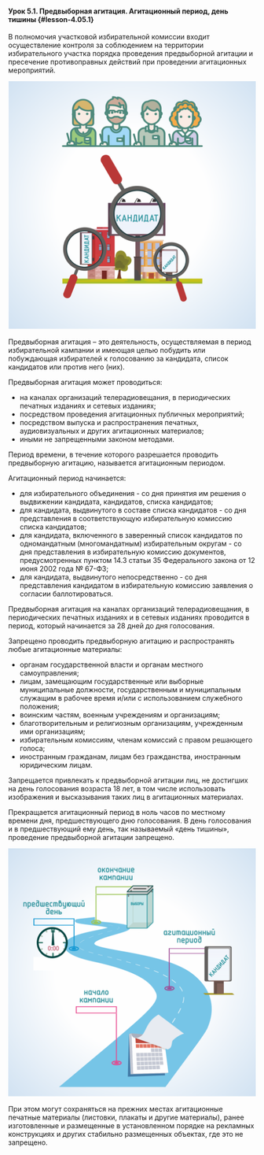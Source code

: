 #### Урок 5.1. Предвыборная агитация. Агитационный период, день тишины {#lesson-4.05.1}

В полномочия участковой избирательной комиссии входит осуществление контроля за соблюдением на территории избирательного участка порядка проведения предвыборной агитации и пресечение противоправных действий при проведении агитационных мероприятий.

![Рисунок 5.1.1. Члены участковой избирательной комиссии осуществляют контроль за проведением предвыборной агитации на избирательном участке  ](./4.05.1.1.svg)

Предвыборная агитация – это деятельность, осуществляемая в период избирательной кампании и имеющая целью побудить или побуждающая избирателей к голосованию за кандидата, список кандидатов или против него (них).

Предвыборная агитация может проводиться:

- на каналах организаций телерадиовещания, в периодических печатных изданиях и сетевых изданиях;
- посредством проведения агитационных публичных мероприятий;
- посредством выпуска и распространения печатных, аудиовизуальных и других агитационных материалов;
- иными не запрещенными законом методами.

Период времени, в течение которого разрешается проводить предвыборную агитацию, называется агитационным периодом.

Агитационный период начинается:

- для избирательного объединения - со дня принятия им решения о выдвижении кандидата, кандидатов, списка кандидатов;
- для кандидата, выдвинутого в составе списка кандидатов - со дня представления в соответствующую избирательную комиссию списка кандидатов;
- для кандидата, включенного в заверенный список кандидатов по одномандатным (многомандатным) избирательным округам - со дня представления в избирательную комиссию документов, предусмотренных пунктом 14.3 статьи 35 Федерального закона от 12 июня 2002 года № 67-ФЗ;
- для кандидата, выдвинутого непосредственно - со дня представления кандидатом в избирательную комиссию заявления о согласии баллотироваться.

Предвыборная агитация на каналах организаций телерадиовещания, в периодических печатных изданиях и в сетевых изданиях проводится в период, который начинается за 28 дней до дня голосования.

Запрещено проводить предвыборную агитацию и распространять любые агитационные материалы:

- органам государственной власти и органам местного самоуправления;
- лицам, замещающим государственные или выборные муниципальные должности, государственным и муниципальным служащим в рабочее время и/или с использованием служебного положения;
- воинским частям, военным учреждениям и организациям;
- благотворительным и религиозным организациям, учрежденным ими организациям;
- избирательным комиссиям, членам комиссий с правом решающего голоса;
- иностранным гражданам, лицам без гражданства, иностранным юридическим лицам.

Запрещается привлекать к предвыборной агитации лиц, не достигших на день голосования возраста 18 лет, в том числе использовать изображения и высказывания таких лиц в агитационных материалах.

Прекращается агитационный период в ноль часов по местному времени дня, предшествующего дню голосования. В день голосования и в предшествующий ему день, так называемый «день тишины», проведение предвыборной агитации запрещено.

![Рисунок 5.1.2. Предвыборную агитацию разрешено проводить со дня выдвижения до "дня тишины" ](./4.05.1.2.svg)

При этом могут сохраняться на прежних местах агитационные печатные материалы (листовки, плакаты и другие материалы), ранее изготовленные и размещенные в установленном порядке на рекламных конструкциях и других стабильно размещенных объектах, где это не запрещено.

